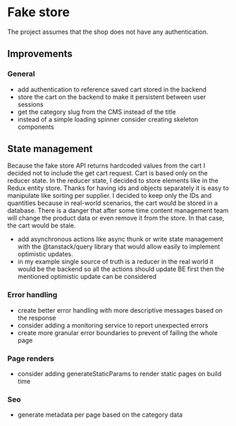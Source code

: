 # Fake store
The project assumes that the shop does not have any authentication.

## Improvements

### General
- add authentication to reference saved cart stored in the backend
- store the cart on the backend to make it persistent between user sessions
- get the category slug from the CMS instead of the title
- instead of a simple loading spinner consider creating skeleton components

## State management
Because the fake store API returns hardcoded values from the cart I decided not to include the get cart request. Cart is based only on the reducer state. In the reducer state, I decided to store elements like in the Redux entity store. Thanks for having ids and objects separately it is easy to manipulate like sorting per supplier. I decided to keep only the IDs and quantities because in real-world scenarios, the cart would be stored in a database. There is a danger that after some time content management team will change the product data or even remove it from the store. In that case, the cart would be stale.

- add asynchronous actions like async thunk or write state management with the @tanstack/query library that would allow easily to implement optimistic updates.
- in my example single source of truth is a reducer in the real world it would be the backend so all the actions should update BE first then the mentioned optimistic update can be considered

### Error handling
- create better error handling with more descriptive messages based on the response
- consider adding a monitoring service to report unexpected errors
- create more granular error boundaries to prevent of failing the whole page

### Page renders
- consider adding generateStaticParams to render static pages on build time

### Seo
- generate metadata per page based on the category data
